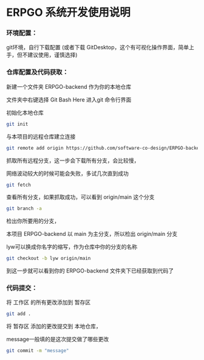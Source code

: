 # ERPGO 系统开发使用说明

### 环境配置：

git环境，自行下载配置
(或者下载 GitDesktop，这个有可视化操作界面，简单上手，但不建议使用，谨慎选择)

### 仓库配置及代码获取：

新建一个文件夹 ERPGO-backend 作为你的本地仓库

文件夹中右键选择 Git Bash Here 进入git 命令行界面

初始化本地仓库

```bash
git init
```
与本项目的远程仓库建立连接

```bash
git remote add origin https://github.com/software-co-design/ERPGO-backend.git
```
抓取所有远程分支，这一步会下载所有分支，会比较慢，

网络波动较大的时候可能会失败，多试几次直到成功

```bash
git fetch
```
查看所有分支，如果抓取成功，可以看到 origin/main 这个分支

``` bash
git branch -a
```

检出你所要用的分支，

本项目 ERPGO-backend 以 main 为主分支，所以检出 origin/main 分支

lyw可以换成你名字的缩写，作为仓库中你的分支的名称

```bash
git checkout -b lyw origin/main
```

到这一步就可以看到你的 ERPGO-backend 文件夹下已经获取到代码了

### 代码提交：

将 工作区 的所有更改添加到 暂存区

``` bash
git add .
```

将 暂存区 添加的更改提交到 本地仓库，

message一般填的是这次提交做了哪些更改

``` bash
git commit -m "message"
```

